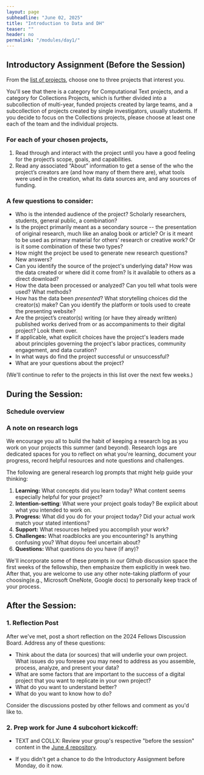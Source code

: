 ```yaml
---
layout: page
subheadline: "June 02, 2025"
title: "Introduction to Data and DH"
teaser: ""
header: no
permalink: "/modules/day1/"
---
```


## Introductory Assignment (Before the Session)

From the [list of projects](https://github.com/cornell-colab/2024-SummerDH/blob/main/Workshops/June%2003%3A%20Introduction%20to%20DH/List%20of%20Projects.md), choose one to three projects that interest you.  
  
You'll see that there is a category for Computational Text projects, and a category for Collections Projects, which is further divided into a subcollection of multi-year, funded projects created by large teams, and a subcollection of projects created by single investigators, usually students. If you decide to focus on the Collections projects, please choose at least one each of the team and the individual projects.  

### For each of your chosen projects,
 
1. Read through and interact with the project until you have a good feeling for the project’s scope, goals, and capabilities.
2. Read any associated “About” information to get a sense of the who the project’s creators are (and how many of them there are), what tools were used in the creation, what its data sources are, and any sources of funding.

### A few questions to consider:
* Who is the intended audience of the project? Scholarly researchers, students, general public, a combination?  
* Is the project primarily meant as a secondary source -- the presentation of original research, much like an analog book or article? Or is it meant to be used as primary material for others’ research or creative work? Or is it some combination of these two types?  
* How might the project be used to generate new research questions? New answers? 
* Can you identify the source of the project's underlying data? How was the data created or where did it come from? Is it available to others as a direct download?
* How the data been processed or analyzed? Can you tell what tools were used? What methods?
* How has the data been *presented*? What storytelling choices did the creator(s) make? Can you identify the platform or tools used to create the presenting website?
* Are the project’s creator(s) writing (or have they already written) published works derived from or as accompaniments to their digital project? Look them over.
* If applicable, what explicit choices have the project's leaders made about principles governing the project's labor practices, community engagement, and data curation?  
* In what ways do find the project successful or unsuccessful?
* What are your questions about the project?

(We'll continue to refer to the projects in this list over the next few weeks.)

## During the Session:

### Schedule overview

### A note on research logs
We encourage you all to build the habit of keeping a research log as you work on your projects this summer (and beyond). Research logs are dedicated spaces for you to reflect on what you're learning, document your progress, record helpful resources and note questions and challenges. 

The following are general research log prompts that might help guide your thinking:
  1. **Learning:** What concepts did you learn today? What content seems especially helpful for your project?
  2. **Intention-setting**: What were your project goals today? Be explicit about what you intended to work on.
  3. **Progress:** What did you do for your project today? Did your actual work match your stated intentions?
  4. **Support:** What resources helped you accomplish your work?
  5. **Challenges:** What roadblocks are you encountering? Is anything confusing you? What doyou feel uncertain about?
  6. **Questions:** What questions do you have (if any)?
 
  We'll incorporate some of these prompts in our Github discussion space the first weeks of the fellowship, then emphasize them explicitly in week two. After that, you are welcome to use any other note-taking platform of your choosing(e.g., Microsoft OneNote, Google docs) to personally keep track of your process.

## After the Session: 

### 1. Reflection Post

After we've met, post a short reflection on the 2024 Fellows Discussion Board. Address any of these questions:  

* Think about the data (or sources) that will underlie your own project. What issues do you foresee you may need to address as you assemble, process, analyze, and present your data?
* What are some factors that are important to the success of a digital project that you want to replicate in your own project?  
* What do you want to understand better?  
* What do you want to know how to do? 

Consider the discussions posted by other fellows and comment as you'd like to.


### 2. Prep work for June 4 subcohort kickcoff:
* TEXT and COLLX: Review your group's respective "before the session" content in the [June 4 repository]((https://github.com/cornell-colab/2024-SummerDH/tree/main/Workshops/June%2004)).

* If you didn't get a chance to do the Introductory Assignment before Monday, do it now.
